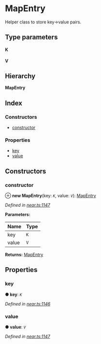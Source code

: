 # MapEntry

Helper class to store key-&gt;value pairs.

## Type parameters

#### K

#### V

## Hierarchy

**MapEntry**

## Index

### Constructors

* [constructor](https://github.com/nearprotocol/docs/tree/4ea8b871a7a21b7579cbb350f27b4754826d42f8/docs/api-documentation/runtime-ts/classes/_near_.near.mapentry.md#constructor)

### Properties

* [key](https://github.com/nearprotocol/docs/tree/4ea8b871a7a21b7579cbb350f27b4754826d42f8/docs/api-documentation/runtime-ts/classes/_near_.near.mapentry.md#key)
* [value](https://github.com/nearprotocol/docs/tree/4ea8b871a7a21b7579cbb350f27b4754826d42f8/docs/api-documentation/runtime-ts/classes/_near_.near.mapentry.md#value)

## Constructors

### constructor

⊕ **new MapEntry**\(key: _`K`_, value: _`V`_\): [MapEntry](https://github.com/nearprotocol/docs/tree/4ea8b871a7a21b7579cbb350f27b4754826d42f8/docs/api-documentation/runtime-ts/classes/_near_.near.mapentry.md)

_Defined in_ [_near.ts:1147_](https://github.com/nearprotocol/near-runtime-ts/blob/a2daf13/near.ts#L1147)

**Parameters:**

| Name | Type |
| :--- | :--- |
| key | `K` |
| value | `V` |

**Returns:** [MapEntry](https://github.com/nearprotocol/docs/tree/4ea8b871a7a21b7579cbb350f27b4754826d42f8/docs/api-documentation/runtime-ts/classes/_near_.near.mapentry.md)

## Properties

### key

**● key**: _`K`_

_Defined in_ [_near.ts:1146_](https://github.com/nearprotocol/near-runtime-ts/blob/a2daf13/near.ts#L1146)

### value

**● value**: _`V`_

_Defined in_ [_near.ts:1147_](https://github.com/nearprotocol/near-runtime-ts/blob/a2daf13/near.ts#L1147)

